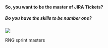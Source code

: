 #### So, you want to be the master of JIRA Tickets?
##### Do you have the skills to be number one?

<a href="au.yahoo.com"><img src="http://static.giantbomb.com/uploads/original/0/25/11320-937627_20070510_screen004.jpg"></a>

RNG sprint masters 